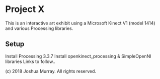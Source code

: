 # Project X

This is an interactive art exhibit using a Microsoft Kinect V1 (model 1414) and various Processing libraries.

## Setup

Install Processing 3.3.7
Install openkinect_processing & SimpleOpenNI libraries
Links to follow.. 

(c) 2018 Joshua Murray. All rights reserved.
